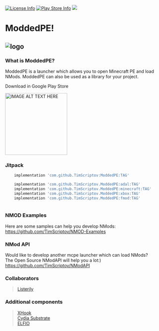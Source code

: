 [![License Info](https://img.shields.io/badge/license-GNU_GPLv3-blue.svg?style=flat-square)](https://github.com/TimScriptov/ModdedPE) [![Play Store Info](https://img.shields.io/badge/Play_Store-v1.19.10.03-blue.svg?style=flat-square)](https://play.google.com/store/apps/details?id=com.mcal.mcpelauncher) [![](https://jitpack.io/v/TimScriptov/ModdedPE.svg)](https://jitpack.io/#TimScriptov/ModdedPE)
# ModdedPE!
![logo][1]
--------

### What is ModdedPE?
ModdedPE is a launcher which allows you to open Minecraft PE and load NMods. ModdedPE can also be used as a library for your project.

Download in Google Play Store

<a href="https://play.google.com/store/apps/details?id=com.mcal.mcpelauncher"
target="_blank">
<img src="https://play.google.com/intl/en_us/badges/images/generic/en_badge_web_generic.png"
alt="IMAGE ALT TEXT HERE" width="200"/></a>

### Jitpack
```groovy
    implementation 'com.github.TimScriptov:ModdedPE:TAG'

    implementation 'com.github.TimScriptov.ModdedPE:adal:TAG'
    implementation 'com.github.TimScriptov.ModdedPE:minecraft:TAG'
    implementation 'com.github.TimScriptov.ModdedPE:xbox:TAG'
    implementation 'com.github.TimScriptov.ModdedPE:fmod:TAG'
    
```

### NMOD Examples
Here are some samples can help you develop NMods:<br>
<https://github.com/TimScriptov/NMOD-Examples>

### NMod API
Would like to develop another mcpe launcher which can load NMods?<br>
The Open Source NModAPI will help you a lot:)<br>
<https://github.com/TimScriptov/NModAPI>

### Collaborators
> [Listerily][2]<br>

### Additional components
> [XHook][4]<br>
> [Cydia Substrate][5]<br>
> [ELFIO][6]<br>

[1]: https://github.com/TimScriptov/ModdedPE/blob/master/Art/title_logo.png
[2]: https://github.com/listerily
[4]: https://github.com/iqiyi/xHook
[5]: http://www.cydiasubstrate.com/
[6]: https://github.com/serge1/ELFIO